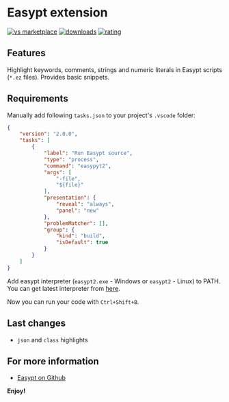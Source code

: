 # Easypt extension

[![vs marketplace](https://img.shields.io/vscode-marketplace/v/Antollo.easypt.svg?label=vs%20marketplace)](https://marketplace.visualstudio.com/items?itemName=Antollo.easypt)
[![downloads](https://img.shields.io/vscode-marketplace/d/Antollo.easypt.svg)](https://marketplace.visualstudio.com/items?itemName=Antollo.easypt)
[![rating](https://img.shields.io/vscode-marketplace/r/Antollo.easypt.svg)](https://marketplace.visualstudio.com/items?itemName=Antollo.easypt)

## Features

Highlight keywords, comments, strings and numeric literals in Easypt scripts (`*.ez` files). Provides basic snippets.

## Requirements

Manually add following `tasks.json` to your project's `.vscode` folder:

```json
{
    "version": "2.0.0",
    "tasks": [
        {
            "label": "Run Easypt source",
            "type": "process",
            "command": "easypyt2",
            "args": [
                "-file",
                "${file}"
            ],
            "presentation": {
                "reveal": "always",
                "panel": "new"
            },
            "problemMatcher": [],
            "group": {
                "kind": "build",
                "isDefault": true
            }
        }
    ]
}
```

Add easypt interpreter (`easypt2.exe` - Windows or `easypt2` - Linux) to PATH. You can get latest interpreter from [here](https://ci.appveyor.com/project/Antollo/easypt2).

Now you can run your code with `Ctrl+Shift+B`.

## Last changes

- `json` and `class` highlights

## For more information

* [Easypt on Github](https://github.com/Antollo/Easypt2)

**Enjoy!**
